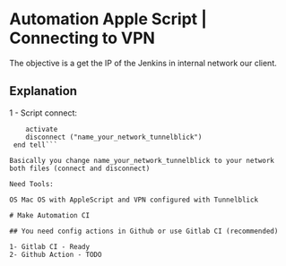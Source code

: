 # Automation Apple Script  | Connecting to VPN

The objective is a get the IP of the Jenkins in internal network our client.

## Explanation

1 - Script connect:  

```tell application "/Applications/Tunnelblick.app"  
	activate  
	disconnect ("name_your_network_tunnelblick")  
 end tell```

Basically you change name_your_network_tunnelblick to your network both files (connect and disconnect)  

Need Tools:

OS Mac OS with AppleScript and VPN configured with Tunnelblick

# Make Automation CI

## You need config actions in Github or use Gitlab CI (recommended)

1- Gitlab CI - Ready  
2- Github Action - TODO

